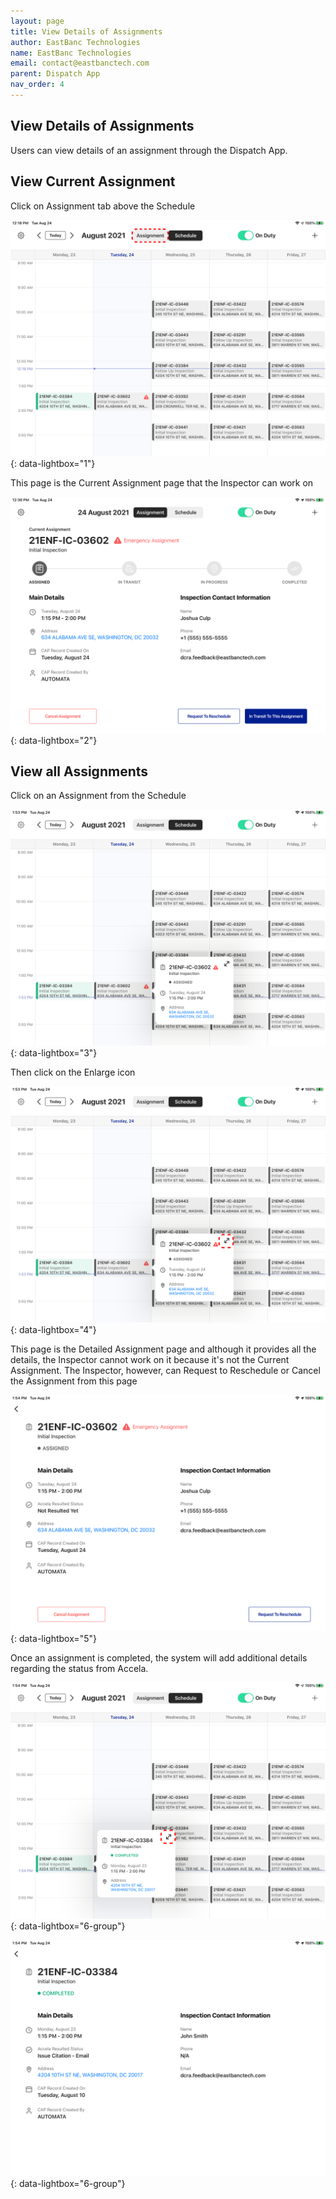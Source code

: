 ```yaml
---
layout: page
title: View Details of Assignments 
author: EastBanc Technologies
name: EastBanc Technologies
email: contact@eastbanctech.com
parent: Dispatch App
nav_order: 4
---
```


<section id="view-details-of-assignments" markdown="1">

# View Details of Assignments

Users can view details of an assignment through the Dispatch App.

<section id="view-current-assignment" markdown="1">

## View Current Assignment


Click on Assignment tab above the Schedule

![a6 -screenshot](../images/dispatch-app/da-assignment-view/view-current-assignment1.png){: data-lightbox="1"}

This page is the Current Assignment page that the Inspector can work on

![a2 -screenshot](../images/dispatch-app/da-assignment-view/view-current-assignment2.png){: data-lightbox="2"}
</section>

<section id="view-all-assignments-updated" markdown="1">

## View all Assignments 

Click on an Assignment from the Schedule

![a5 -screenshot](../images/dispatch-app/da-assignment-view/view-all-assignments1.png){: data-lightbox="3"}

Then click on the Enlarge icon

![a8 -screenshot](../images/dispatch-app/da-assignment-view/view-all-assignments2.png){: data-lightbox="4"}

This page is the Detailed Assignment page and although it provides all the details, the Inspector cannot work on it because it's not the Current Assignment. The Inspector, however, can Request to Reschedule or Cancel the Assignment from this page

![a9 -screenshot](../images/dispatch-app/da-assignment-view/view-all-assignments3.png){: data-lightbox="5"}

Once an assignment is completed, the system will add additional details regarding the status from Accela. 

![Completed Assignment -screenshot](../images/dispatch-app/da-assignment-view/view-completed-assignment.png){: data-lightbox="6-group"}

![Completed Assignment -screenshot](../images/dispatch-app/da-assignment-view/view-completed-assignment1.png){: data-lightbox="6-group"}
</section>
</section>
